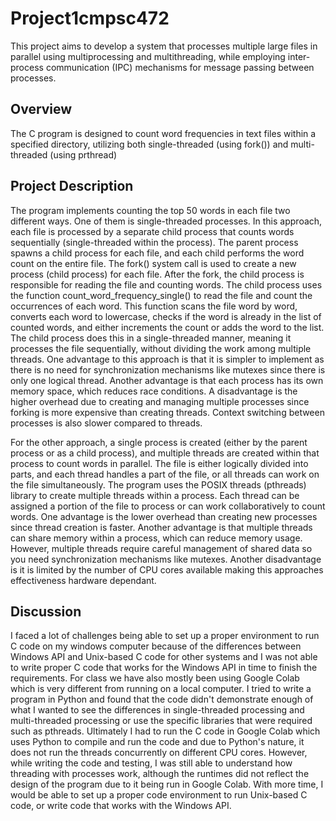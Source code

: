 # Project1cmpsc472
This project aims to develop a system that processes multiple large files in parallel using multiprocessing and multithreading, while employing inter-process communication (IPC) mechanisms for message passing between processes.

## Overview
The C program is designed to count word frequencies in text files within a specified directory, utilizing both single-threaded (using fork()) and multi-threaded (using prthread)

## Project Description
The program implements counting the top 50 words in each file two different ways. One of them is single-threaded processes. In this approach, each file is processed by a separate child process that counts words sequentially (single-threaded within the process). The parent process spawns a child process for each file, and each child performs the word count on the entire file. The fork() system call is used to create a new process (child process) for each file. After the fork, the child process is responsible for reading the file and counting words. The child process uses the function count_word_frequency_single() to read the file and count the occurrences of each word. This function scans the file word by word, converts each word to lowercase, checks if the word is already in the list of counted words, and either increments the count or adds the word to the list. The child process does this in a single-threaded manner, meaning it processes the file sequentially, without dividing the work among multiple threads. One advantage to this approach is that it is simpler to implement as there is no need for synchronization mechanisms like mutexes since there is only one logical thread. Another advantage is that each process has its own memory space, which reduces race conditions. A disadvantage is the higher overhead due to creating and managing multiple processes since forking is more expensive than creating threads. Context switching between processes is also slower compared to threads.

For the other approach, a single process is created (either by the parent process or as a child process), and multiple threads are created within that process to count words in parallel. The file is either logically divided into parts, and each thread handles a part of the file, or all threads can work on the file simultaneously. The program uses the POSIX threads (pthreads) library to create multiple threads within a process. Each thread can be assigned a portion of the file to process or can work collaboratively to count words. One advantage is the lower overhead than creating new processes since thread creation is faster. Another advantage is that multiple threads can share memory within a process, which can reduce memory usage. However, multiple threads require careful management of shared data so you need synchronization mechanisms like mutexes. Another disadvantage is it is limited by the number of CPU cores available making this approaches effectiveness hardware dependant.

## Discussion
I faced a lot of challenges being able to set up a proper environment to run C code on my windows computer because of the differences between Windows API and Unix-based C code for other systems and I was not able to write proper C code that works for the Windows API in time to finish the requirements. For class we have also mostly been using Google Colab which is very different from running on a local computer. I tried to write a program in Python and found that the code didn't demonstrate enough of what I wanted to see the differences in single-threaded processing and multi-threaded processing or use the specific libraries that were required such as pthreads. Ultimately I had to run the C code in Google Colab which uses Python to compile and run the code and due to Python's nature, it does not run the threads concurrently on different CPU cores. However, while writing the code and testing, I was still able to understand how threading with processes work, although the runtimes did not reflect the design of the program due to it being run in Google Colab. With more time, I would be able to set up a proper code environment to run Unix-based C code, or write code that works with the Windows API. 
